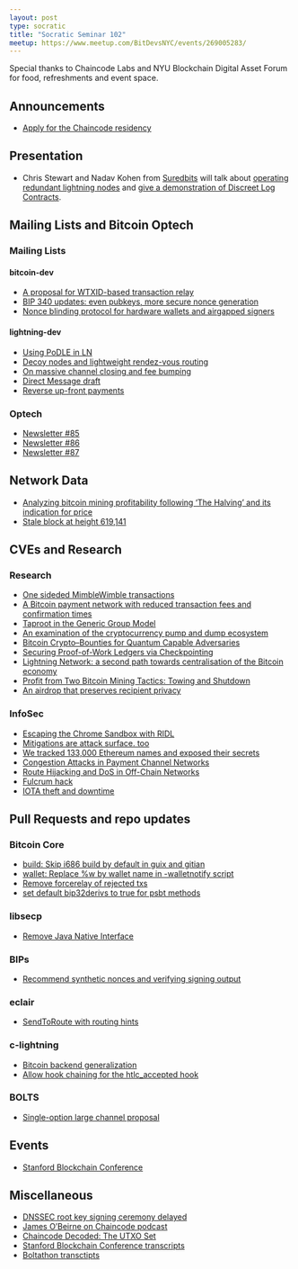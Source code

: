 ```yaml
---
layout: post
type: socratic
title: "Socratic Seminar 102"
meetup: https://www.meetup.com/BitDevsNYC/events/269005283/
---
```


Special thanks to Chaincode Labs and NYU Blockchain Digital Asset Forum for food, refreshments and event space.

## Announcements

- [Apply for the Chaincode residency](https://residency.chaincode.com/)

## Presentation

- Chris Stewart and Nadav Kohen from [Suredbits](https://suredbits.com/) will
  talk about [operating redundant lightning
  nodes](https://suredbits.com/lightning-201-failover-node-demonstration/) and
  [give a demonstration of Discreet Log
  Contracts](https://suredbits.com/discreet-log-contract-demonstration/).

## Mailing Lists and Bitcoin Optech

### Mailing Lists

#### bitcoin-dev

- [A proposal for WTXID-based transaction relay](https://lists.linuxfoundation.org/pipermail/bitcoin-dev/2020-February/017648.html)
- [BIP 340 updates: even pubkeys, more secure nonce generation](https://lists.linuxfoundation.org/pipermail/bitcoin-dev/2020-February/017639.html)
- [Nonce blinding protocol for hardware wallets and airgapped signers](https://lists.linuxfoundation.org/pipermail/bitcoin-dev/2020-February/017655.html)

#### lightning-dev

- [Using PoDLE in LN](https://lists.linuxfoundation.org/pipermail/lightning-dev/2020-February/002516.html)
- [Decoy nodes and lightweight rendez-vous routing](https://lists.linuxfoundation.org/pipermail/lightning-dev/2020-January/002435.html)
- [On massive channel closing and fee bumping](https://lists.linuxfoundation.org/pipermail/lightning-dev/2020-February/002569.html)
- [Direct Message draft](https://lists.linuxfoundation.org/pipermail/lightning-dev/2020-February/002552.html)
- [Reverse up-front payments](https://lists.linuxfoundation.org/pipermail/lightning-dev/2020-February/002547.html)

### Optech

- [Newsletter #85](https://bitcoinops.org/en/newsletters/2020/02/19/)
- [Newsletter #86](https://bitcoinops.org/en/newsletters/2020/02/26/)
- [Newsletter #87](https://bitcoinops.org/en/newsletters/2020/03/04/)

## Network Data

- [Analyzing bitcoin mining profitability following ‘The Halving’ and its indication for price](https://tradeblock.com/blog/analyzing-bitcoin-mining-profitability-following-the-halving-and-its-indication-for-price)
- [Stale block at height 619,141](https://twitter.com/BitMEXResearch/status/1232962626302468096)

## CVEs and Research

### Research

- [One sideded MimbleWimble transactions](https://gist.github.com/DavidBurkett/32e33835b03f9101666690b7d6185203)
- [A Bitcoin payment network with reduced transaction fees and confirmation times](http://www.sciencedirect.com/science/article/pii/S1389128619308850)
- [Taproot in the Generic Group Model](http://diyhpl.us/%7Ebryan/papers2/bitcoin/Taproot%20in%20the%20generic%20group%20model%20-%202020.pdf)
- [An examination of the cryptocurrency pump and dump ecosystem](https://bfi.uchicago.edu/wp-content/uploads/Gandal-Neil-etal-An-examination-of-the-cryptocurrency-pump-and-dump-ecosystem.pdf)
- [Bitcoin Crypto–Bounties for Quantum Capable Adversaries](https://eprint.iacr.org/2020/186.pdf)
- [Securing Proof-of-Work Ledgers via Checkpointing](https://eprint.iacr.org/2020/173.pdf)
- [Lightning Network: a second path towards centralisation of the Bitcoin economy](http://arxiv.org/abs/2002.02819)
- [Profit from Two Bitcoin Mining Tactics: Towing and Shutdown](http://arxiv.org/abs/2002.07068)
- [An airdrop that preserves recipient privacy](https://fc20.ifca.ai/preproceedings/54.pdf#)

### InfoSec

- [Escaping the Chrome Sandbox with RIDL](https://googleprojectzero.blogspot.com/2020/02/escaping-chrome-sandbox-with-ridl.html)
- [Mitigations are attack surface. too](https://googleprojectzero.blogspot.com/2020/02/mitigations-are-attack-surface-too.html)
- [We tracked 133,000 Ethereum names and exposed their secrets](https://decrypt.co/19423/we-tracked-133000-ethereum-names-and-exposed-their-secrets)
- [Congestion Attacks in Payment Channel Networks](https://medium.com/@ayelem02/congestion-attacks-in-payment-channel-networks-b7ac37208389)
- [Route Hijacking and DoS in Off-Chain Networks](https://medium.com/@saar.tochner/route-hijacking-and-dos-in-off-chain-networks-37ce6f54aa26)
- [Fulcrum hack](https://bzx.network/blog/postmortem-ethdenver)
- [IOTA theft and downtime](https://blog.iota.org/trinity-attack-incident-part-1-summary-and-next-steps-8c7ccc4d81e8)

## Pull Requests and repo updates

### Bitcoin Core

- [build: Skip i686 build by default in guix and gitian](https://github.com/bitcoin/bitcoin/pull/18104)
- [wallet: Replace %w by wallet name in -walletnotify script](https://github.com/bitcoin/bitcoin/pull/13339)
- [Remove forcerelay of rejected txs](https://github.com/bitcoin/bitcoin/pull/17985)
- [set default bip32derivs to true for psbt methods](https://github.com/bitcoin/bitcoin/pull/17264)

### libsecp

- [Remove Java Native Interface](https://github.com/bitcoin-core/secp256k1/pull/682)

### BIPs

- [Recommend synthetic nonces and verifying signing output](https://github.com/bitcoin/bips/pull/886)

### eclair

- [SendToRoute with routing hints](https://github.com/ACINQ/eclair/pull/1325)

### c-lightning

- [Bitcoin backend generalization](https://github.com/ElementsProject/lightning/pull/3488)
- [Allow hook chaining for the htlc_accepted hook](https://github.com/ElementsProject/lightning/pull/3489)

### BOLTS

- [Single-option large channel proposal](https://github.com/lightningnetwork/lightning-rfc/pull/596)

## Events

- [Stanford Blockchain Conference](https://bitcoinops.org/en/newsletters/2020/02/26/#notable-talks-from-the-2020-stanford-blockchain-conference)

## Miscellaneous

- [DNSSEC root key signing ceremony delayed](https://www.theregister.co.uk/2020/02/13/iana_dnssec_ksk_delay/)
- [James O’Beirne on Chaincode podcast](https://podcast.chaincode.com/2020/02/12/james-obeirne-4.html)
- [Chaincode Decoded: The UTXO Set](https://podcast.chaincode.com/2020/02/26/utxos-5)
- [Stanford Blockchain Conference transcripts](https://diyhpl.us/wiki/transcripts/stanford-blockchain-conference/2020/)
- [Boltathon transctipts](http://diyhpl.us/wiki/transcripts/boltathon/)
